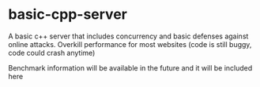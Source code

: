 # basic-cpp-server

A basic c++ server that includes concurrency and basic defenses against online attacks. Overkill performance for most websites (code is still buggy, code could crash anytime)

Benchmark information will be available in the future and it will be included here
